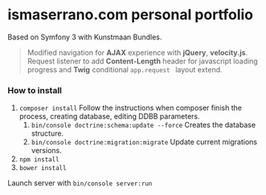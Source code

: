 # ismaserrano.com personal portfolio

Based on Symfony 3 with Kunstmaan Bundles.

> Modified navigation for **AJAX** experience with **jQuery**, **velocity.js**. Request listener to add **Content-Length** header for javascript loading progress and **Twig** conditional `app.request ` layout extend.


### How to install
1. `composer install` Follow the instructions when composer finish the process, creating database, editing DDBB parameters.
	1. `bin/console doctrine:schema:update --force` Creates the database structure.
	2. `bin/console doctrine:migration:migrate` Update current migrations versions.
2. `npm install`
3. `bower install`

Launch server with `bin/console server:run`